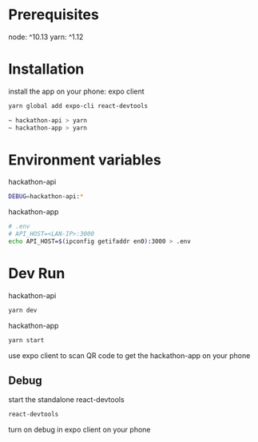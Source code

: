 # Prerequisites

node: ^10.13
yarn: ^1.12

# Installation

install the app on your phone: expo client

```bash
yarn global add expo-cli react-devtools
```

```bash
~ hackathon-api > yarn
~ hackathon-app > yarn
```

# Environment variables

hackathon-api

```bash
DEBUG=hackathon-api:*
```

hackathon-app

```bash
# .env
# API_HOST=<LAN-IP>:3000
echo API_HOST=$(ipconfig getifaddr en0):3000 > .env
```

# Dev Run

hackathon-api

```bash
yarn dev
```

hackathon-app

```bash
yarn start
```

use expo client to scan QR code to get the hackathon-app on your phone

## Debug

start the standalone react-devtools

```bash
react-devtools
```

turn on debug in expo client on your phone
